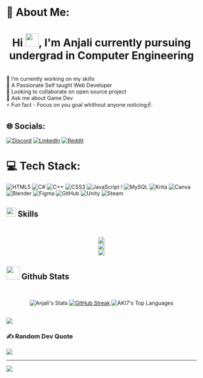 # 💫 About Me:
<h1 align="center"><b>Hi <img src="https://media.giphy.com/media/hvRJCLFzcasrR4ia7z/giphy.gif" width="35">, I'm Anjali currently pursuing undergrad in Computer Engineering </b></h1>

<br>
🔭 I’m currently working on my skills<br>🤝 A Passionate Self taught Web Developer<br>🌱 Looking to collaborate on open source project<br>💬 Ask me about Game Dev<br>⚡ Fun fact - Focus on you goal whithout anyone noticing✌️.


## 🌐 Socials:
[![Discord](https://img.shields.io/badge/Discord-%237289DA.svg?logo=discord&logoColor=white)](https://discord.gg/https://discord.gg/Y9uUv6JF) [![LinkedIn](https://img.shields.io/badge/LinkedIn-%230077B5.svg?logo=linkedin&logoColor=white)](https://linkedin.com/in/https://www.linkedin.com/in/anjali-jayakumar-145902320?utm_source=share&utm_campaign=share_via&utm_content=profile&utm_medium=android_app) [![Reddit](https://img.shields.io/badge/Reddit-%23FF4500.svg?logo=Reddit&logoColor=white)](https://reddit.com/user/https://www.reddit.com/user/AKI7_onCloud9/?utm_source=share&utm_medium=web3x&utm_name=web3xcss&utm_term=1&utm_content=share_button) 

# 💻 Tech Stack:
![HTML5](https://img.shields.io/badge/html5-%23E34F26.svg?style=for-the-badge&logo=html5&logoColor=white) ![C#](https://img.shields.io/badge/c%23-%23239120.svg?style=for-the-badge&logo=csharp&logoColor=white) ![C++](https://img.shields.io/badge/c++-%2300599C.svg?style=for-the-badge&logo=c%2B%2B&logoColor=white) ![CSS3](https://img.shields.io/badge/css3-%231572B6.svg?style=for-the-badge&logo=css3&logoColor=white) ![JavaScript](https://img.shields.io/badge/javascript-%23323330.svg?style=for-the-badge&logo=javascript&logoColor=%23F7DF1E) ! ![MySQL](https://img.shields.io/badge/mysql-4479A1.svg?style=for-the-badge&logo=mysql&logoColor=white) ![Krita](https://img.shields.io/badge/Krita-203759?style=for-the-badge&logo=krita&logoColor=EEF37B) ![Canva](https://img.shields.io/badge/Canva-%2300C4CC.svg?style=for-the-badge&logo=Canva&logoColor=white) ![Blender](https://img.shields.io/badge/blender-%23F5792A.svg?style=for-the-badge&logo=blender&logoColor=white) ![Figma](https://img.shields.io/badge/figma-%23F24E1E.svg?style=for-the-badge&logo=figma&logoColor=white) ![GitHub](https://img.shields.io/badge/github-%23121011.svg?style=for-the-badge&logo=github&logoColor=white) ![Unity](https://img.shields.io/badge/unity-%23000000.svg?style=for-the-badge&logo=unity&logoColor=white)  ![Steam](https://img.shields.io/badge/steam-%23000000.svg?style=for-the-badge&logo=steam&logoColor=white)

## <img src="https://media2.giphy.com/media/QssGEmpkyEOhBCb7e1/giphy.gif?cid=ecf05e47a0n3gi1bfqntqmob8g9aid1oyj2wr3ds3mg700bl&rid=giphy.gif" width ="25"><b> Skills</b>
<br>

<p align="center">
  <a href="https://skillicons.dev">
    <img src="https://skillicons.dev/icons?i=c,cpp,html,css,js,C#" />
	  <br>
    <img src="https://skillicons.dev/icons?i=bootstrap,nodejs,express,postgres,unity" />
	  <br>
    <img src="https://skillicons.dev/icons?i=git,postman" />
  </a>
</p>


## <img src="https://media.giphy.com/media/iY8CRBdQXODJSCERIr/giphy.gif" width="35"><b> Github Stats </b>
<br>
<div align="center">


  ![Anjali's Stats](https://github-readme-stats.vercel.app/api?username=cloudQuest7&theme=react&hide_border=false&include_all_commits=false&count_private=false)
[![GitHub Streak](https://streak-stats.demolab.com/?username=cloudQuest7)](https://git.io/streak-stats)
  ![AKI7's Top Languages](https://github-readme-stats.vercel.app/api/top-langs/?username=cloudQuest7&theme=react&hide_border=false&include_all_commits=false&count_private=false&layout=compact)  
  
</div>

<br>
<img src="https://user-images.githubusercontent.com/73097560/115834477-dbab4500-a447-11eb-908a-139a6edaec5c.gif">
<br>
	
### ✍️ Random Dev Quote
![](https://quotes-github-readme.vercel.app/api?type=horizontal&theme=tokyonight)

---
[![](https://visitcount.itsvg.in/api?id=cloudQuest7&icon=2&color=1)](https://visitcount.itsvg.in)

<!-- Proudly created with GPRM ( https://gprm.itsvg.in ) -->
